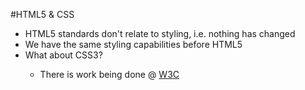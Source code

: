 #HTML5 & CSS

<ul>
<li>HTML5 standards don't relate to styling, i.e. nothing has changed</li>
<li>We have the same styling capabilities before HTML5</li>
<li>What about CSS3?</li>
    <ul><li>There is work being done @ <a href='http://www.w3.org/Style/CSS/current-work'>W3C</a> </li>
	</ul>

</ul>